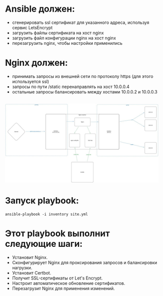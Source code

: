 # Ansible должен:
- сгенерировать ssl сертификат для указанного адреса, используя сервис LetsEncrypt
- загрузить файлы сертификата на хост nginx
- загрузить файл конфигурации nginx на хост nginx
- перезагрузить nginx, чтобы настройки применились
# Nginx должен:
- принимать запросы из внешней сети по протоколу https (для этого используется ssl)
- запросы по пути /static перенаправлять на хост 10.0.0.4
- остальные запросы балансировать между хостами 10.0.0.2 и 10.0.0.3

<img> ![alt text](photo_5965181143298982282_y-1.jpg)

# Запуск playbook:

```
ansible-playbook -i inventory site.yml
```
# Этот playbook выполнит следующие шаги:

- Установит Nginx.
- Сконфигурирует Nginx для проксирования запросов и балансировки нагрузки.
- Установит Certbot.
- Получит SSL-сертификаты от Let's Encrypt.
- Настроит автоматическое обновление сертификатов.
- Перезагрузит Nginx для применения изменений.



